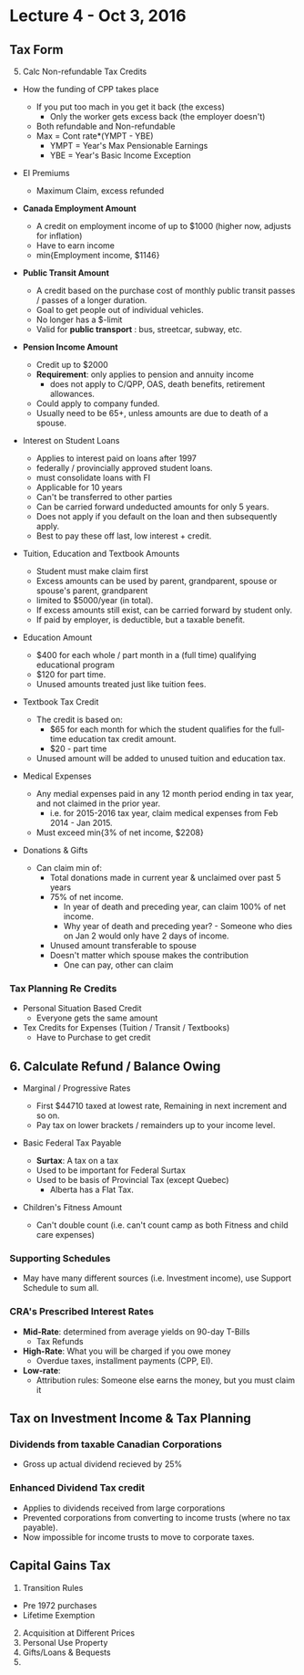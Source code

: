 # Lecture 4 - Oct 3, 2016

## Tax Form
5. Calc Non-refundable Tax Credits

* How the funding of CPP takes place
  * If you put too mach in you get it back (the excess)
    * Only the worker gets excess back (the employer doesn't)
  * Both refundable and Non-refundable
  * Max = Cont rate*(YMPT - YBE)
    * YMPT = Year's Max Pensionable Earnings
    * YBE = Year's Basic Income Exception
* EI Premiums
  * Maximum Claim, excess refunded
* **Canada Employment Amount**
  * A credit on employment income of up to $1000 (higher now, adjusts for inflation)
  * Have to earn income
  * min{Employment income, $1146}
* **Public Transit Amount**
  * A credit based on the purchase cost of monthly public transit passes / passes of a longer duration.
  * Goal to get people out of individual vehicles.
  * No longer has a $-limit
  * Valid for **public transport** : bus, streetcar, subway, etc.

* **Pension Income Amount**
  * Credit up to $2000
  * **Requirement**: only applies to pension and annuity income
    * does not apply to C/QPP, OAS, death benefits, retirement allowances.
  * Could apply to company funded.
  * Usually need to be 65+, unless amounts are due to death of a spouse.

* Interest on Student Loans
  * Applies to interest paid on loans after 1997
  * federally / provincially approved student loans.
  * must consolidate loans with FI
  * Applicable for 10 years
  * Can't be transferred to other parties
  * Can be carried forward undeducted amounts for only 5 years.
  * Does not apply if you default on the loan and then subsequently apply.
  * Best to pay these off last, low interest + credit.

* Tuition, Education and Textbook Amounts
  * Student must make claim first
  * Excess amounts can be used by parent, grandparent, spouse or spouse's parent, grandparent
  * limited to $5000/year (in total).
  * If excess amounts still exist, can be carried forward by student only.
  * If paid by employer, is deductible, but a taxable benefit.

* Education Amount
  * $400 for each whole / part month in a (full time) qualifying educational program
  * $120 for part time.
  * Unused amounts treated just like tuition fees.

* Textbook Tax Credit
  * The credit is based on:
    * $65 for each month for which the student qualifies for the full-time education tax credit amount.
    * $20 - part time
  * Unused amount will be added to unused tuition and education tax.

* Medical Expenses
  * Any medial expenses paid in any 12 month period ending in tax year, and not claimed in the prior year.
    * i.e. for 2015-2016 tax year, claim medical expenses from Feb 2014 - Jan 2015.
  * Must exceed min{3% of net income, $2208}

* Donations & Gifts
  * Can claim min of:
    * Total donations made in current year & unclaimed over past 5 years
    * 75% of net income.
      * In year of death and preceding year, can claim 100% of net income.
      * Why year of death and preceding year? - Someone who dies on Jan 2 would only have 2 days of income.
    * Unused amount transferable to spouse
    * Doesn't matter which spouse makes the contribution
      * One can pay, other can claim

### Tax Planning Re Credits
* Personal Situation Based Credit
  * Everyone gets the same amount
* Tex Credits for Expenses (Tuition / Transit / Textbooks)
  * Have to Purchase to get credit


## 6. Calculate Refund / Balance Owing
* Marginal / Progressive Rates
  * First $44710 taxed at lowest rate, Remaining in next increment and so on.
  * Pay tax on lower brackets / remainders up to your income level.

* Basic Federal Tax Payable
  * **Surtax**: A tax on a tax
  * Used to be important for Federal Surtax
  * Used to be basis of Provincial Tax (except Quebec)
    * Alberta has a Flat Tax.

* Children's Fitness Amount
  * Can't double count (i.e. can't count camp as both Fitness and child care expenses)

### Supporting Schedules
* May have many different sources (i.e. Investment income), use Support Schedule to sum all.

### CRA's Prescribed Interest Rates
* **Mid-Rate**: determined from average yields on 90-day T-Bills
  * Tax Refunds
* **High-Rate**: What you will be charged if you owe money
  * Overdue taxes, installment payments (CPP, EI).
* **Low-rate**:
  * Attribution rules: Someone else earns the money, but you must claim it

## Tax on Investment Income & Tax Planning

### Dividends from taxable Canadian Corporations
* Gross up actual dividend recieved by 25%
### Enhanced Dividend Tax credit
* Applies to dividends received from large corporations
* Prevented corporations from converting to income trusts (where no tax payable).
* Now impossible for income trusts to move to corporate taxes.

## Capital Gains Tax
1. Transition Rules
  * Pre 1972 purchases
  * Lifetime Exemption
2. Acquisition at Different Prices
3. Personal Use Property
4. Gifts/Loans & Bequests
5.
